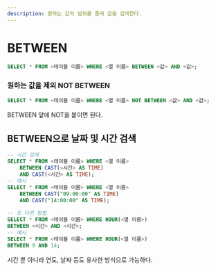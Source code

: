 ```yaml
---
description: 원하는 값의 범위를 좁혀 값을 검색한다.
---
```


# BETWEEN

```sql
SELECT * FROM <테이블 이름> WHERE <열 이름> BETWEEN <값> AND <값>;
```



### 원하는 값을 제외 NOT BETWEEN

```sql
SELECT * FROM <테이블 이름> WHERE <열 이름> NOT BETWEEN <값> AND <값>;
```

BETWEEN 앞에 NOT을 붙이면 된다.



## BETWEEN으로 날짜 및 시간 검색

```sql
-- 시간 검색
SELECT * FROM <테이블 이름> WHERE <열 이름>
    BETWEEN CAST(<시간> AS TIME)
    AND CAST(<시간> AS TIME);
-- 예시
SELECT * FROM <테이블 이름> WHERE <열 이름>
    BETWEEN CAST("09:00:00" AS TIME) 
    AND CAST("14:00:00" AS TIME);
    
-- 또 다른 방법
SELECT * FROM <테이블 이름> WHERE HOUR(<열 이름>)
BETWEEN <시간> AND <시간>;
-- 예시
SELECT * FROM <테이블 이름> WHERE HOUR(<열 이름>)
BETWEEN 9 AND 14;
```

시간 뿐 아니라 연도, 날짜 등도 유사한 방식으로 가능하다.
